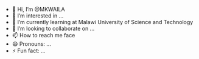 - 👋 Hi, I’m @MKWAILA
- 👀 I’m interested in ...
- 🌱 I’m currently learning at Malawi University of Science and Technology
- 💞️ I’m looking to collaborate on ...
- 📫 How to reach me face
- 😄 Pronouns: ...
- ⚡ Fun fact: ...

<!---
MKWAILA/MKWAILA is a ✨ special ✨ repository because its `README.md` (this file) appears on your GitHub profile.
You can click the Preview link to take a look at your changes.
--->
